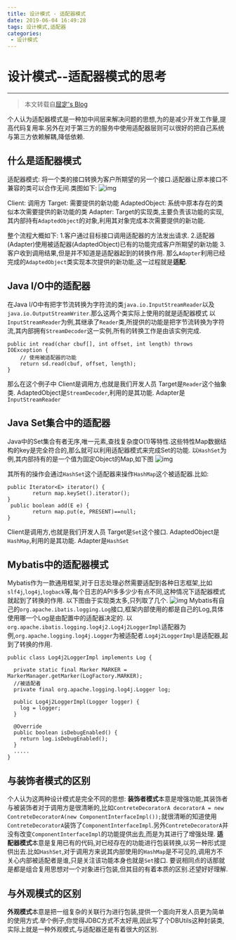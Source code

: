 ```yaml
---
title: 设计模式 - 适配器模式
date: 2019-06-04 16:49:28
tags: 设计模式,适配器
categories:
 - 设计模式
---
```


# 设计模式--适配器模式的思考

------

> 本文转载自[屈定's Blog](https://mrdear.cn/)

个人认为适配器模式是一种加中间层来解决问题的思想,为的是减少开发工作量,提高代码复用率.另外在对于第三方的服务中使用适配器层则可以很好的把自己系统与第三方依赖解耦,降低依赖.

## 什么是适配器模式

适配器模式: 将一个类的接口转换为客户所期望的另一个接口.适配器让原本接口不兼容的类可以合作无间.类图如下:
![img](http://imgblog.mrdear.cn/1520949114.png?imageMogr2/thumbnail/!100p)

Client: 调用方
Target: 需要提供的新功能
AdaptedObject: 系统中原本存在的类似本次需要提供的新功能的类
Adapter: Target的实现类,主要负责该功能的实现,其内部持有`AdaptedObject`的对象,利用其对象完成本次需要提供的新功能.

整个流程大概如下:
1.客户通过目标接口调用适配器的方法发出请求.
2.适配器(Adapter)使用被适配器(AdaptedObject)已有的功能完成客户所期望的新功能
3.客户收到调用结果,但是并不知道是适配器起到的转换作用.
那么`Adapter`利用已经完成的`AdaptedObject`类实现本次提供的新功能,这一过程就是**适配**.

## Java I/O中的适配器

在Java I/O中有把字节流转换为字符流的类`java.io.InputStreamReader`以及`java.io.OutputStreamWriter`.那么这两个类实际上使用的就是适配器模式
以`InputStreamReader`为例,其继承了`Reader`类,所提供的功能是把字节流转换为字符流,其内部拥有`StreamDecoder`这一实例,所有的转换工作是由该实例完成.

```
public int read(char cbuf[], int offset, int length) throws IOException {
    // 使用被适配器的功能
    return sd.read(cbuf, offset, length);
}
```



那么在这个例子中
Client是调用方,也就是我们开发人员
Target是`Reader`这个抽象类.
AdaptedObject是`StreamDecoder`,利用的是其功能.
Adapter是`InputStreamReader`

## Java Set集合中的适配器

Java中的Set集合有者无序,唯一元素,查找复杂度O(1)等特性.这些特性Map数据结构的key是完全符合的,那么就可以利用适配器模式来完成Set的功能.
以`HashSet`为例,其内部持有的是一个值为固定Object的Map,如下图
![img](http://imgblog.mrdear.cn/1520951534.png?imageMogr2/thumbnail/!100p)

其所有的操作会通过`HashSet`这个适配器来操作`HashMap`这个被适配器.比如:

```
public Iterator<E> iterator() {
        return map.keySet().iterator();
}
 public boolean add(E e) {
        return map.put(e, PRESENT)==null;
}
```



Client是调用方,也就是我们开发人员
Target是`Set`这个接口.
AdaptedObject是`HashMap`,利用的是其功能.
Adapter是`HashSet`

## Mybatis中的适配器模式

Mybatis作为一款通用框架,对于日志处理必然需要适配到各种日志框架,比如`slf4j`,`log4j`,`logback`等,每个日志的API多多少少有点不同,这种情况下适配器模式就起到了转换的作用.
以下图由于实现类太多,只列取了几个.
![img](http://imgblog.mrdear.cn/1520995813.png?imageMogr2/thumbnail/!100p)
Mybatis有自己的`org.apache.ibatis.logging.Log`接口,框架内部使用的都是自己的Log,具体使用哪一个Log是由配置中的适配器决定的.
以`org.apache.ibatis.logging.log4j2.Log4j2LoggerImpl`适配器为例,`org.apache.logging.log4j.Logger`为被适配者.`Log4j2LoggerImpl`是适配器,起到了转换的作用.

```
public class Log4j2LoggerImpl implements Log {
  
  private static final Marker MARKER = MarkerManager.getMarker(LogFactory.MARKER);
  //被适配者
  private final org.apache.logging.log4j.Logger log;

  public Log4j2LoggerImpl(Logger logger) {
    log = logger;
  }

  @Override
  public boolean isDebugEnabled() {
    return log.isDebugEnabled();
  }
  .....
}
```



## 与装饰者模式的区别

个人认为这两种设计模式是完全不同的思想:
**装饰者模式**本意是增强功能,其装饰者与被装饰者对于调用方是很清晰的,比如`ContreteDecoratorA decoratorA = new ContreteDecoratorA(new ComponentInterfaceImpl());`就很清晰的知道使用`ContreteDecoratorA`装饰了`ComponentInterfaceImpl`.另外`ContreteDecoratorA`并没有改变`ComponentInterfaceImpl`的功能提供出去,而是为其进行了增强处理.
**适配器模式**本意是复用已有的代码,对已经存在的功能进行包装转换,以另一种形式提供出去.比如`HashSet`,对于调用方来说其内部使用的`HashMap`是不可见的,调用方不关心内部被适配者是谁,只是关注该功能本身也就是`Set`接口.
要说相同点的话那就是都是组合复用思想对一个对象进行包装,但其目的有着本质的区别.还望好好理解.

## 与外观模式的区别

**外观模式**本意是把一组复杂的关联行为进行包装,提供一个面向开发人员更为简单的使用方式.举个例子,你觉得JDBC方式不太好用,因此写了个DBUtils这种封装类,实际上就是一种外观模式,与适配器还是有着很大的区别.